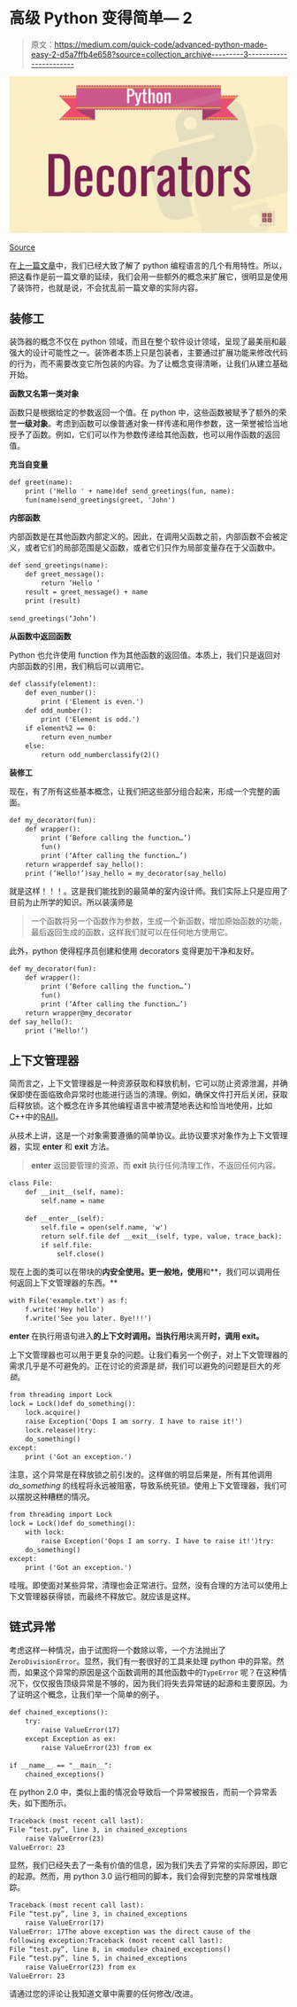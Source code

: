 # 高级 Python 变得简单— 2

> 原文：<https://medium.com/quick-code/advanced-python-made-easy-2-d5a7ffb4e658?source=collection_archive---------3----------------------->

![](img/1a1dcf88917090079b1d4c9aad6dd2a4.png)

[Source](https://www.google.com/url?sa=i&source=images&cd=&cad=rja&uact=8&ved=2ahUKEwjdpuO72K3eAhUPTY8KHaPSDlMQjB16BAgBEAQ&url=https%3A%2F%2Fwww.youtube.com%2Fwatch%3Fv%3DnYDKH9fvlBY&psig=AOvVaw15dGMwvmWMVNU4HgKcVb_m&ust=1540972559079869)

在[上一篇文章](/quick-code/advanced-python-made-easy-eece317334fa)中，我们已经大致了解了 python 编程语言的几个有用特性。所以，把这看作是前一篇文章的延续，我们会用一些额外的概念来扩展它，很明显是使用了装饰符，也就是说，不会扰乱前一篇文章的实际内容。

## 装修工

装饰器的概念不仅在 python 领域，而且在整个软件设计领域，呈现了最美丽和最强大的设计可能性之一。装饰者本质上只是包装者，主要通过扩展功能来修改代码的行为，而不需要改变它所包装的内容。为了让概念变得清晰，让我们从建立基础开始。

**函数又名第一类对象**

函数只是根据给定的参数返回一个值。在 python 中，这些函数被赋予了额外的荣誉**一级对象**。考虑到函数可以像普通对象一样传递和用作参数，这一荣誉被恰当地授予了函数。例如，它们可以作为参数传递给其他函数，也可以用作函数的返回值。

**充当自变量**

```
def greet(name):
    print ('Hello ' + name)def send_greetings(fun, name):
    fun(name)send_greetings(greet, 'John')
```

**内部函数**

内部函数是在其他函数内部定义的。因此，在调用父函数之前，内部函数不会被定义，或者它们的局部范围是父函数，或者它们只作为局部变量存在于父函数中。

```
def send_greetings(name):
    def greet_message():
        return ‘Hello ‘
    result = greet_message() + name
    print (result)

send_greetings(‘John’)
```

**从函数中返回函数**

Python 也允许使用 function 作为其他函数的返回值。本质上，我们只是返回对内部函数的引用，我们稍后可以调用它。

```
def classify(element):
    def even_number():
        print ('Element is even.')
    def odd_number():
        print ('Element is odd.')
    if element%2 == 0:
        return even_number
    else:
        return odd_numberclassify(2)()
```

**装修工**

现在，有了所有这些基本概念，让我们把这些部分组合起来，形成一个完整的画面。

```
def my_decorator(fun):
    def wrapper():
        print (‘Before calling the function…’)
        fun()
        print (‘After calling the function…’)
    return wrapperdef say_hello():
    print (‘Hello!’)say_hello = my_decorator(say_hello)
```

就是这样！！！。这是我们能找到的最简单的室内设计师。我们实际上只是应用了目前为止所学的知识。所以装潢师是

> 一个函数将另一个函数作为参数，生成一个新函数，增加原始函数的功能，最后返回生成的函数，这样我们就可以在任何地方使用它。

此外，python 使得程序员创建和使用 decorators 变得更加干净和友好。

```
def my_decorator(fun):
    def wrapper():
        print (‘Before calling the function…’)
        fun()
        print (‘After calling the function…’)
    return wrapper@my_decorator
def say_hello():
    print (‘Hello!’)
```

## 上下文管理器

简而言之，上下文管理器是一种资源获取和释放机制，它可以防止资源泄漏，并确保即使在面临致命异常时也能进行适当的清理。例如，确保文件打开后关闭，获取后释放锁。这个概念在许多其他编程语言中被清楚地表达和恰当地使用，比如 C++中的[RAII](https://stackoverflow.com/questions/2321511/what-is-meant-by-resource-acquisition-is-initialization-raii)。

从技术上讲，这是一个对象需要遵循的简单协议。此协议要求对象作为上下文管理器，实现 __enter__ 和 __exit__ 方法。

> __enter__ 返回要管理的资源，而 __exit__ 执行任何清理工作，不返回任何内容。

```
class File:
    def __init__(self, name):
        self.name = name

    def __enter__(self):
        self.file = open(self.name, 'w')
        return self.file def __exit__(self, type, value, trace_back):
        if self.file:
            self.close()
```

现在上面的类可以在带块的**内安全使用。更一般地，使用**和**，我们可以调用任何返回上下文管理器的东西。**

```
with File('example.txt') as f:
    f.write('Hey hello')
    f.write('See you later. Bye!!!')
```

__enter__ 在执行用语句进入**的上下文时调用。当执行用**块离开**时，调用 __exit__。**

上下文管理器也可以用于更复杂的问题。让我们看另一个例子，对上下文管理器的需求几乎是不可避免的。正在讨论的资源是*锁*，我们可以避免的问题是巨大的*死锁*。

```
from threading import Lock
lock = Lock()def do_something():
    lock.acquire()
    raise Exception('Oops I am sorry. I have to raise it!')
    lock.release()try:
    do_something()
except:
    print ('Got an exception.')
```

注意，这个异常是在释放锁之前引发的。这样做的明显后果是，所有其他调用 *do_something* 的线程将永远被阻塞，导致系统死锁。使用上下文管理器，我们可以摆脱这种糟糕的情况。

```
from threading import Lock
lock = Lock()def do_something():
    with lock:
        raise Exception('Oops I am sorry. I have to raise it!')try:
    do_something()
except:
    print ('Got an exception.')
```

哇哦。即使面对某些异常，清理也会正常进行。显然，没有合理的方法可以使用上下文管理器获得锁，而最终不释放它。就应该是这样。

## 链式异常

考虑这样一种情况，由于试图将一个数除以零，一个方法抛出了`ZeroDivisionError`。显然，我们有一套很好的工具来处理 python 中的异常。然而，如果这个异常的原因是这个函数调用的其他函数中的`TypeError` 呢？在这种情况下，仅仅报告顶级异常是不够的，因为我们将失去异常链的起源和主要原因。为了证明这个概念，让我们举一个简单的例子。

```
def chained_exceptions():
    try:
        raise ValueError(17)
    except Exception as ex:
        raise ValueError(23) from ex

if __name__ == "__main__":
    chained_exceptions()
```

在 python 2.0 中，类似上面的情况会导致后一个异常被报告，而前一个异常丢失，如下图所示。

```
Traceback (most recent call last):
File “test.py”, line 3, in chained_exceptions
    raise ValueError(23)
ValueError: 23
```

显然，我们已经失去了一条有价值的信息，因为我们失去了异常的实际原因，即它的起源。然而，用 python 3.0 运行相同的脚本，我们会得到完整的异常堆栈跟踪。

```
Traceback (most recent call last):
File “test.py”, line 3, in chained_exceptions
    raise ValueError(17)
ValueError: 17The above exception was the direct cause of the following exception:Traceback (most recent call last):
File “test.py”, line 8, in <module> chained_exceptions()
File “test.py”, line 5, in chained_exceptions
    raise ValueError(23) from ex
ValueError: 23
```

请通过您的评论让我知道文章中需要的任何修改/改进。